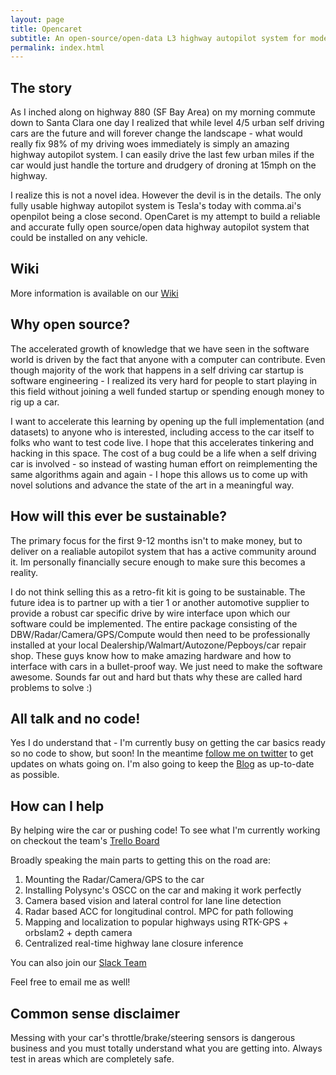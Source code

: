 ```yaml
---
layout: page
title: Opencaret
subtitle: An open-source/open-data L3 highway autopilot system for modern cars. Initially being perfected on the Kia Soul EV
permalink: index.html
---
```


## The story
As I inched along on highway 880 (SF Bay Area) on my morning commute down to Santa Clara one day I realized that while level 4/5 urban self driving cars are the future and will forever change the landscape - what would really fix 98% of my driving woes immediately is simply an amazing highway autopilot system. I can easily drive the last few urban miles if the car would just handle the torture and drudgery of droning at 15mph on the highway.

I realize this is not a novel idea. However the devil is in the details. The only fully usable highway autopilot system is Tesla's today with comma.ai's openpilot being a close second. OpenCaret is my attempt to build a reliable and accurate fully open source/open data highway autopilot system that could be installed on any vehicle. 

## Wiki
More information is available on our [Wiki](https://github.com/frk2/opencaret/wiki)

## Why open source?
The accelerated growth of knowledge that we have seen in the software world is driven by the fact that anyone with a computer can contribute. Even though majority of the work that happens in a self driving car startup is software engineering - I realized its very hard for people to start playing in this field without joining a well funded startup or spending enough money to rig up a car.

I want to accelerate this learning by opening up the full implementation (and datasets) to anyone who is interested, including access to the car itself to folks who want to test code live. I hope that this accelerates tinkering and hacking in this space. The cost of a bug could be a life when a self driving car is involved - so instead of wasting human effort on reimplementing the same algorithms again and again - I hope this allows us to come up with novel solutions and advance the state of the art in a meaningful way.

## How will this ever be sustainable?
The primary focus for the first 9-12 months isn't to make money, but to deliver on a realiable autopilot system that has a active community around it. Im personally financially secure enough to make sure this becomes a reality.

I do not think selling this as a retro-fit kit is going to be sustainable. The future idea is to partner up with a tier 1 or another automotive supplier to provide a robust car specific drive by wire interface upon which our software could be implemented. The entire package consisting of the DBW/Radar/Camera/GPS/Compute would then need to be professionally installed at your local Dealership/Walmart/Autozone/Pepboys/car repair shop. These guys know how to make amazing hardware and how to interface with cars in a bullet-proof way. We just need to make the software awesome. Sounds far out and hard but thats why these are called hard problems to solve :)

## All talk and no code!
Yes I do understand that - I'm currently busy on getting the car basics ready so no code to show, but soon! In the meantime [follow me on twitter](https://twitter.com/faraz_r_khan) to get updates on whats going on. I'm also going to keep the [Blog](https://medium.com/opencaret) as up-to-date as possible.


## How can I help
By helping wire the car or pushing code! To see what I'm currently working on checkout the team's [Trello Board](https://trello.com/opencaret)

Broadly speaking the main parts to getting this on the road are:

1. Mounting the Radar/Camera/GPS to the car
2. Installing Polysync's OSCC on the car and making it work perfectly
3. Camera based vision and lateral control for lane line detection
4. Radar based ACC for longitudinal control. MPC for path following
5. Mapping and localization to popular highways using RTK-GPS + orbslam2 + depth camera 
6. Centralized real-time highway lane closure inference

You can also join our [Slack Team](https://join.slack.com/t/opencaret/shared_invite/enQtMzU1OTQ2NjY0MTgyLTlhY2JmYTlkYTg4ZGIyNDYzMjFhNWMxNjlmZGFiYTI1MTIyZjA0ODNhMzI5ZDUxYTQ3MWFjYWQ0YzQxZGE1ZjA)

Feel free to email me as well!

## Common sense disclaimer
Messing with your car's throttle/brake/steering sensors is dangerous business and you must totally understand what you are getting into. Always test in areas which are completely safe.

